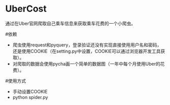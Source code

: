 # UberCost
通过在Uber官网爬取自己乘车信息来获取乘车花费的一个小爬虫。

#依赖
- 爬虫使用request和pyquery，登录验证还没有实现直接使用用户名和密码，还是使用COOKIE（在setting.py中设置，COOKIE可以通过浏览器开发工具获取）。
- 对爬取的数据会使用pycha画一个简单的数据图（一年中每个月使用Uber的花费）。

#使用方式
- 手动设置COOKIE
- python spider.py
